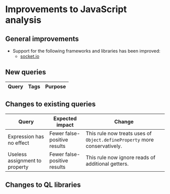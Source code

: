 # Improvements to JavaScript analysis

## General improvements

* Support for the following frameworks and libraries has been improved:
  - [socket.io](http://socket.io)

## New queries

| **Query**                                     | **Tags**                                             | **Purpose**                                                                                                                                                                 |
|-----------------------------------------------|------------------------------------------------------|-----------------------------------------------------------------------------------------------------------------------------------------------------------------------------|

## Changes to existing queries

| **Query**                      | **Expected impact**          | **Change**                                                                |
|--------------------------------|------------------------------|---------------------------------------------------------------------------|
| Expression has no effect       | Fewer false-positive results | This rule now treats uses of `Object.defineProperty` more conservatively. |
| Useless assignment to property | Fewer false-positive results | This rule now ignore reads of additional getters. |

## Changes to QL libraries
